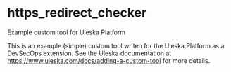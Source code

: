 # https_redirect_checker
Example custom tool for Uleska Platform

This is an example (simple) custom tool writen for the Uleska Platform as a DevSecOps extension.  See the Uleska documentation at https://www.uleska.com/docs/adding-a-custom-tool for more details.

